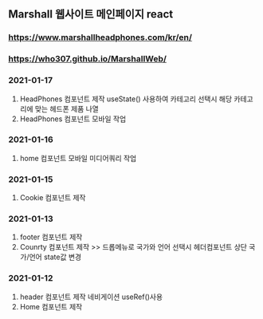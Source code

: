 ## Marshall 웹사이트 메인페이지 react
### https://www.marshallheadphones.com/kr/en/
### https://who307.github.io/MarshallWeb/

### 2021-01-17
1. HeadPhones 컴포넌트 제작 useState() 사용하여 카테고리 선택시 해당 카테고리에  맞는 헤드폰 제품 나열
2. HeadPhones 컴포넌트 모바일 작업

### 2021-01-16
1. home 컴포넌트 모바일 미디어쿼리 작업

### 2021-01-15
1. Cookie 컴포넌트 제작

### 2021-01-13
1. footer 컴포넌트 제작
2. Counrty 컴포넌트 제작 >> 드롭메뉴로 국가와 언어 선택시 헤더컴포넌트 상단 국가/언어 state값 변경

### 2021-01-12
1. header 컴포넌트 제작 네비게이션 useRef()사용
2. Home 컴포넌트 제작
